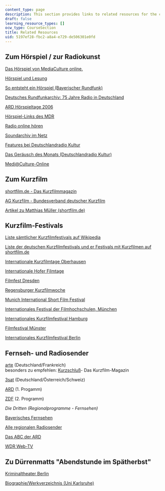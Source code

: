 ```yaml
---
content_type: page
description: This section provides links to related resources for the course.
draft: false
learning_resource_types: []
ocw_type: CourseSection
title: Related Resources
uid: 5197ef28-fbc2-a8a4-e729-de506301e0fd
---
```

## Zum Hörspiel / zur Radiokunst

[Das Hörspiel von MediaCulture online.](http://www.mediaculture-online.de/Das_H_rspiel.44.0.html)

[Hörspiel und Lesung](http://www.ard.de/radio)

[So entsteht ein Hörspiel (Bayerischer Rundfunk)](http://www.br-online.de/)

[Deutsches Rundfunkarchiv: 75 Jahre Radio in Deutschland](http://www.dra.de/rundfunkgeschichte/75jahreradio/start.html)

[ARD Hörspieltage 2006](http://www.ard.de/radio)

[Hörspiel-Links des MDR](http://www.mdr.de/mdr-figaro/hoerspiel/139819.html)

[Radio online hören](https://www.ardaudiothek.de/radio/)

[Soundarchiv im Netz](http://www.hoerspielbox.de/frameset.htm)

[Features bei Deutschlandradio Kultur](http://www.dradio.de/dkultur/sendungen/feature/)

[Das Geräusch des Monats (Deutschlandradio Kultur)](http://www.dradio.de/dkultur/sendungen/geraeusch/beitrag/)

[Medi@Culture-Online](http://www.mediaculture-online.de/)

## Zum Kurzfilm

[shortfilm.de - Das Kurzfilmmagazin](http://www.shortfilm.de/)

[AG Kurzfilm - Bundesverband deutscher Kurzfilm](http://www.ag-kurzfilm.de/)

[Artikel zu Matthias Müller (shortfilm.de)](http://www.kurzfilmtage.de/)

## Kurzfilm-Festivals

[Liste sämtlicher Kurzfilmfestivals auf Wikipedia](http://de.wikipedia.org/wiki/Kurzfilmfestival)

[Liste der deutschen Kurzfilmfestivals und er Festivals mit Kurzfilmen auf shortfilm.de](http://www.shortfilm.de/index.php?id=473&L=0)

[Internationale Kurzfilmtage Oberhausen](http://www.kurzfilmtage.de/)

[Internationale Hofer Filmtage](http://www.hofer-filmtage.de/)

[Filmfest Dresden](https://web.archive.org/web/20110915100052/http://www.filmfest-dresden.de/en/filmanmeldung.html)

[Regensburger Kurzfilmwoche](http://www.regensburger-kurzfilmwoche.de/)

[Munich International Short Film Festival](http://www.muc-intl.de/)

[Internationales Festival der Filmhochschulen, München](http://www.filmschoolfest-munich.de/rc/HFF_DE/home/index.asp)

[Internationales Kurzfilmfestival Hamburg](https://festival.shortfilm.com/en)

[Filmfestival Münster](https://web.archive.org/web/20131005035224/http://www.filmfestival.muenster.de/_2005_/)

[Internationales Kurzfilmfestival Berlin](http://www.interfilm.de/festival2009)

## Fernseh- und Radiosender

[arte](http://www.arte.tv/fr) (Deutschland/Frankreich)    
besonders zu empfehlen: [Kurzschluß](http://www.arte.tv/de/film/kurzschluss/184414.html)\- Das Kurzfilm-Magazin

[3sat](http://www.3sat.de/) (Deutschland/Österreich/Schweiz)

[ARD](http://www.daserste.de/) (1. Progamm)

[ZDF](http://www.zdf.de/) (2. Programm)

*Die Dritten (Regionalprogramme - Fernsehen)*

[Bayerisches Fernsehen](http://www.br-online.de/)

[Alle regionalen Radiosender](https://web.archive.org/web/20130204160848/http://www.ard.de/radio/alle-wellen/-/id=135130/14o6sfo/index.html)

[Das ABC der ARD](http://www.ard.de/home/intern/fakten/abc-der-ard/ABC_der_ARD/175396/index.html)

[WDR Web-TV](http://www.wdr.de/themen/homepages/webtv.jhtml)

## Zu Dürrenmatts "Abendstunde im Spätherbst"

[Kriminaltheater Berlin](http://www.kriminaltheater.de/)

[Biographie/Werkverzeichnis (Uni Karlsruhe)](https://web.archive.org/web/20210610051000/https://www.lehrer.uni-karlsruhe.de/~za874/homepage/duerrenmatt.htm)